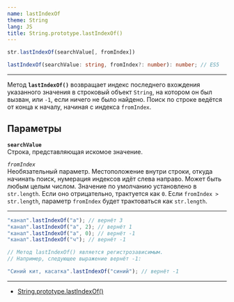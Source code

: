 ```yaml
---
name: lastIndexOf
theme: String
lang: JS
title: String.prototype.lastIndexOf()
---
```


```js
str.lastIndexOf(searchValue[, fromIndex])
```

```ts
lastIndexOf(searchValue: string, fromIndex?: number): number; // ES5
```

---

Метод **`lastIndexOf()`** возвращает индекс последнего вхождения указанного значения в строковый объект `String`, на котором он был вызван, или `-1`, если ничего не было найдено. Поиск по строке ведётся от конца к началу, начиная с индекса `fromIndex`.

## Параметры

**`searchValue`**<br />
Строка, представляющая искомое значение.

_`fromIndex`_<br />
Необязательный параметр. Местоположение внутри строки, откуда начинать поиск, нумерация индексов идёт слева направо. Может быть любым целым числом. Значение по умолчанию установлено в `str.length`. Если оно отрицательно, трактуется как `0`. Если `fromIndex > str.length`, параметр `fromIndex` будет трактоваться как `str.length`.

---

```js
"канал".lastIndexOf("а"); // вернёт 3
"канал".lastIndexOf("а", 2); // вернёт 1
"канал".lastIndexOf("а", 0); // вернёт -1
"канал".lastIndexOf("ч"); // вернёт -1

// Метод lastIndexOf() является регистрозависимым.
// Например, следующее выражение вернёт -1:

"Cиний кит, касатка".lastIndexOf("синий"); // вернёт -1
```

---

- [String.prototype.lastIndexOf()](https://developer.mozilla.org/ru/docs/Web/JavaScript/Reference/Global_Objects/String/lastIndexOf)

